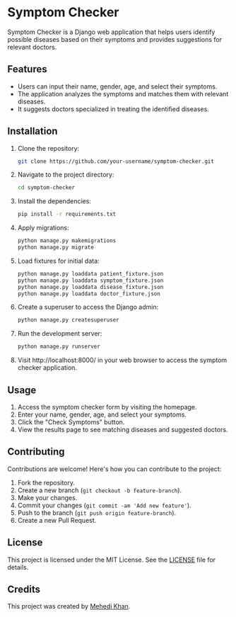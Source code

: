 # Symptom Checker

Symptom Checker is a Django web application that helps users identify possible diseases based on their symptoms and provides suggestions for relevant doctors.

## Features

- Users can input their name, gender, age, and select their symptoms.
- The application analyzes the symptoms and matches them with relevant diseases.
- It suggests doctors specialized in treating the identified diseases.

## Installation

1. Clone the repository:

   ```bash
   git clone https://github.com/your-username/symptom-checker.git
   ```

2. Navigate to the project directory:

   ```bash
   cd symptom-checker
   ```

3. Install the dependencies:

   ```bash
   pip install -r requirements.txt
   ```

4. Apply migrations:

   ```bash
   python manage.py makemigrations
   python manage.py migrate
   ```

5. Load fixtures for initial data:

   ```bash
   python manage.py loaddata patient_fixture.json
   python manage.py loaddata symptom_fixture.json
   python manage.py loaddata disease_fixture.json
   python manage.py loaddata doctor_fixture.json
   ```

6. Create a superuser to access the Django admin:

    ```bash
    python manage.py createsuperuser
    ```

7. Run the development server:

   ```bash
   python manage.py runserver
   ```

8. Visit http://localhost:8000/ in your web browser to access the symptom checker application.

## Usage

1. Access the symptom checker form by visiting the homepage.
2. Enter your name, gender, age, and select your symptoms.
3. Click the "Check Symptoms" button.
4. View the results page to see matching diseases and suggested doctors.

## Contributing

Contributions are welcome! Here's how you can contribute to the project:

1. Fork the repository.
2. Create a new branch (`git checkout -b feature-branch`).
3. Make your changes.
4. Commit your changes (`git commit -am 'Add new feature'`).
5. Push to the branch (`git push origin feature-branch`).
6. Create a new Pull Request.

## License

This project is licensed under the MIT License. See the [LICENSE](LICENSE) file for details.

## Credits

This project was created by [Mehedi Khan](https://github.com/MehediMK).





